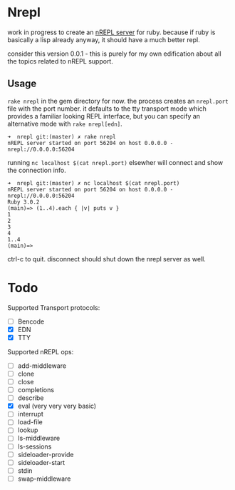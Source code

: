 # Nrepl

work in progress to create an [nREPL server](https://nrepl.org/nrepl/design/overview.html) for ruby. because if ruby is basically a lisp already anyway, it should have a much better repl.

consider this version 0.0.1 - this is purely for my own edification about all the topics related to nREPL support.

## Usage

`rake nrepl` in the gem directory for now. the process creates an `nrepl.port` file with the port number. it defaults to the tty transport mode which provides a familiar looking REPL interface, but you can specify an alternative mode with `rake nrepl[edn]`.

```
➜  nrepl git:(master) ✗ rake nrepl
nREPL server started on port 56204 on host 0.0.0.0 - nrepl://0.0.0.0:56204
```

running `nc localhost $(cat nrepl.port)` elsewher will connect and show the connection info.

```
➜  nrepl git:(master) ✗ nc localhost $(cat nrepl.port)
nREPL server started on port 56204 on host 0.0.0.0 - nrepl://0.0.0.0:56204
Ruby 3.0.2
(main)=> (1..4).each { |v| puts v }
1
2
3
4
1..4
(main)=>
```

ctrl-c to quit. disconnect should shut down the nrepl server as well.

# Todo

Supported Transport protocols:

- [ ] Bencode
- [x] EDN
- [x] TTY

Supported nREPL ops:

- [ ] add-middleware
- [ ] clone
- [ ] close
- [ ] completions
- [ ] describe
- [x] eval (very very very basic)
- [ ] interrupt
- [ ] load-file
- [ ] lookup
- [ ] ls-middleware
- [ ] ls-sessions
- [ ] sideloader-provide
- [ ] sideloader-start
- [ ] stdin
- [ ] swap-middleware